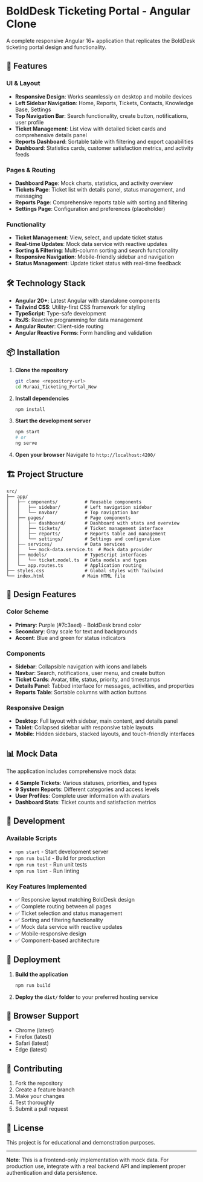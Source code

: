# BoldDesk Ticketing Portal - Angular Clone

A complete responsive Angular 16+ application that replicates the BoldDesk ticketing portal design and functionality.

## 🚀 Features

### UI & Layout
- **Responsive Design**: Works seamlessly on desktop and mobile devices
- **Left Sidebar Navigation**: Home, Reports, Tickets, Contacts, Knowledge Base, Settings
- **Top Navigation Bar**: Search functionality, create button, notifications, user profile
- **Ticket Management**: List view with detailed ticket cards and comprehensive details panel
- **Reports Dashboard**: Sortable table with filtering and export capabilities
- **Dashboard**: Statistics cards, customer satisfaction metrics, and activity feeds

### Pages & Routing
- **Dashboard Page**: Mock charts, statistics, and activity overview
- **Tickets Page**: Ticket list with details panel, status management, and messaging
- **Reports Page**: Comprehensive reports table with sorting and filtering
- **Settings Page**: Configuration and preferences (placeholder)

### Functionality
- **Ticket Management**: View, select, and update ticket status
- **Real-time Updates**: Mock data service with reactive updates
- **Sorting & Filtering**: Multi-column sorting and search functionality
- **Responsive Navigation**: Mobile-friendly sidebar and navigation
- **Status Management**: Update ticket status with real-time feedback

## 🛠 Technology Stack

- **Angular 20+**: Latest Angular with standalone components
- **Tailwind CSS**: Utility-first CSS framework for styling
- **TypeScript**: Type-safe development
- **RxJS**: Reactive programming for data management
- **Angular Router**: Client-side routing
- **Angular Reactive Forms**: Form handling and validation

## 📦 Installation

1. **Clone the repository**
   ```bash
   git clone <repository-url>
   cd Muraai_Ticketing_Portal_New
   ```

2. **Install dependencies**
   ```bash
   npm install
   ```

3. **Start the development server**
   ```bash
   npm start
   # or
   ng serve
   ```

4. **Open your browser**
   Navigate to `http://localhost:4200/`

## 🏗 Project Structure

```
src/
├── app/
│   ├── components/          # Reusable components
│   │   ├── sidebar/         # Left navigation sidebar
│   │   └── navbar/          # Top navigation bar
│   ├── pages/               # Page components
│   │   ├── dashboard/       # Dashboard with stats and overview
│   │   ├── tickets/         # Ticket management interface
│   │   ├── reports/         # Reports table and management
│   │   └── settings/        # Settings and configuration
│   ├── services/            # Data services
│   │   └── mock-data.service.ts  # Mock data provider
│   ├── models/              # TypeScript interfaces
│   │   └── ticket.model.ts  # Data models and types
│   └── app.routes.ts        # Application routing
├── styles.css               # Global styles with Tailwind
└── index.html              # Main HTML file
```

## 🎨 Design Features

### Color Scheme
- **Primary**: Purple (#7c3aed) - BoldDesk brand color
- **Secondary**: Gray scale for text and backgrounds
- **Accent**: Blue and green for status indicators

### Components
- **Sidebar**: Collapsible navigation with icons and labels
- **Navbar**: Search, notifications, user menu, and create button
- **Ticket Cards**: Avatar, title, status, priority, and timestamps
- **Details Panel**: Tabbed interface for messages, activities, and properties
- **Reports Table**: Sortable columns with action buttons

### Responsive Design
- **Desktop**: Full layout with sidebar, main content, and details panel
- **Tablet**: Collapsed sidebar with responsive table layouts
- **Mobile**: Hidden sidebars, stacked layouts, and touch-friendly interfaces

## 📊 Mock Data

The application includes comprehensive mock data:
- **4 Sample Tickets**: Various statuses, priorities, and types
- **9 System Reports**: Different categories and access levels
- **User Profiles**: Complete user information with avatars
- **Dashboard Stats**: Ticket counts and satisfaction metrics

## 🔧 Development

### Available Scripts
- `npm start` - Start development server
- `npm run build` - Build for production
- `npm run test` - Run unit tests
- `npm run lint` - Run linting

### Key Features Implemented
- ✅ Responsive layout matching BoldDesk design
- ✅ Complete routing between all pages
- ✅ Ticket selection and status management
- ✅ Sorting and filtering functionality
- ✅ Mock data service with reactive updates
- ✅ Mobile-responsive design
- ✅ Component-based architecture

## 🚀 Deployment

1. **Build the application**
   ```bash
   npm run build
   ```

2. **Deploy the `dist/` folder** to your preferred hosting service

## 📱 Browser Support

- Chrome (latest)
- Firefox (latest)
- Safari (latest)
- Edge (latest)

## 🤝 Contributing

1. Fork the repository
2. Create a feature branch
3. Make your changes
4. Test thoroughly
5. Submit a pull request

## 📄 License

This project is for educational and demonstration purposes.

---

**Note**: This is a frontend-only implementation with mock data. For production use, integrate with a real backend API and implement proper authentication and data persistence.